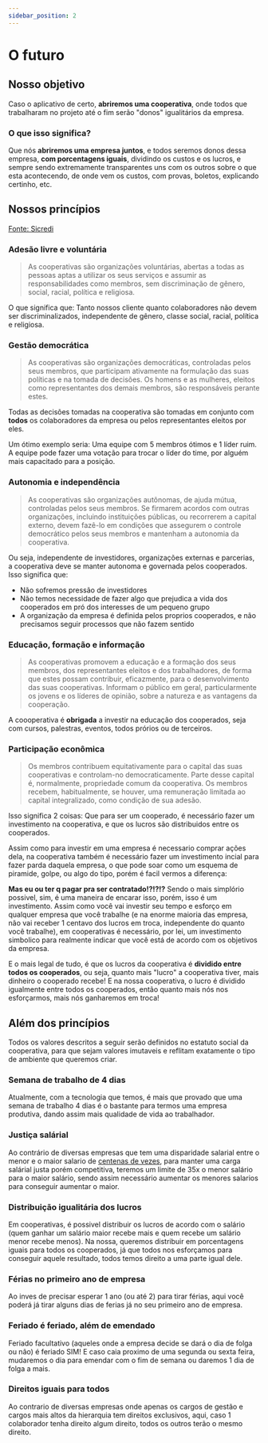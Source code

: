 ```yaml
---
sidebar_position: 2
---
```


# O futuro

## Nosso objetivo

Caso o aplicativo de certo, **abriremos uma cooperativa**, onde todos que trabalharam no projeto até o fim serão "donos" igualitários da empresa.

### O que isso significa?

Que nós **abriremos uma empresa juntos**, e todos seremos donos dessa empresa, **com porcentagens iguais**, dividindo os custos e os lucros, e sempre sendo extremamente transparentes uns com os outros sobre o que esta acontecendo, de onde vem os custos, com provas, boletos, explicando certinho, etc.

## Nossos princípios

[Fonte: Sicredi](https://www.sicredi.com.br/coop/norte/principios-do-cooperativismo/)

### Adesão livre e voluntária

> As cooperativas são organizações voluntárias, abertas a todas as pessoas aptas a utilizar os seus serviços e assumir as responsabilidades como membros, sem discriminação de gênero, social, racial, política e religiosa.

O que significa que: Tanto nossos cliente quanto colaboradores não devem ser discriminalizados, independente de gênero, classe social, racial, política e religiosa.

### Gestão democrática

> As cooperativas são organizações democráticas, controladas pelos seus membros, que participam ativamente na formulação das suas políticas e na tomada de decisões. Os homens e as mulheres, eleitos como representantes dos demais membros, são responsáveis perante estes.

Todas as decisões tomadas na cooperativa são tomadas em conjunto com **todos** os colaboradores da empresa ou pelos representantes eleitos por eles.

Um ótimo exemplo seria: Uma equipe com 5 membros ótimos e 1 líder ruim. A equipe pode fazer uma votação para trocar o líder do time, por alguém mais capacitado para a posição.

### Autonomia e independência

> As cooperativas são organizações autônomas, de ajuda mútua, controladas pelos seus membros. Se firmarem acordos com outras organizações, incluindo instituições públicas, ou recorrerem a capital externo, devem fazê-lo em condições que assegurem o controle democrático pelos seus membros e mantenham a autonomia da cooperativa.

Ou seja, independente de investidores, organizações externas e parcerias, a cooperativa deve se manter autonoma e governada pelos cooperados. Isso significa que:

- Não sofremos pressão de investidores
- Não temos necessidade de fazer algo que prejudica a vida dos cooperados em pró dos interesses de um pequeno grupo
- A organização da empresa é definida pelos proprios cooperados, e não precisamos seguir processos que não fazem sentido

### Educação, formação e informação

> As cooperativas promovem a educação e a formação dos seus membros, dos representantes eleitos e dos trabalhadores, de forma que estes possam contribuir, eficazmente, para o desenvolvimento das suas cooperativas. Informam o público em geral, particularmente os jovens e os líderes de opinião, sobre a natureza e as vantagens da cooperação.

A coooperativa é **obrigada** a investir na educação dos cooperados, seja com cursos, palestras, eventos, todos prórios ou de terceiros.

### Participação econômica

> Os membros contribuem equitativamente para o capital das suas cooperativas e controlam-no democraticamente. Parte desse capital é, normalmente, propriedade comum da cooperativa. Os membros recebem, habitualmente, se houver, uma remuneração limitada ao capital integralizado, como condição de sua adesão.

Isso significa 2 coisas: Que para ser um cooperado, é necessário fazer um investimento na cooperativa, e que os lucros são distribuidos entre os cooperados.

Assim como para investir em uma empresa é necessario comprar ações dela, na cooperativa também é necessário fazer um investimento incial para fazer parda daquela empresa, o que pode soar como um esquema de piramide, golpe, ou algo do tipo, porém é facil vermos a diferença:

**Mas eu ou ter q pagar pra ser contratado!?!?!?** Sendo o mais simplório possivel, sim, é uma maneira de encarar isso, porém, isso é um investimento. Assim como você vai investir seu tempo e esforço em qualquer empresa que você trabalhe (e na enorme maioria das empresa, não vai receber 1 centavo dos lucros em troca, independente do quanto você trabalhe), em cooperativas é necessário, por lei, um investimento simbolico para realmente indicar que você está de acordo com os objetivos da empresa.

E o mais legal de tudo, é que os lucros da cooperativa é **dividido entre todos os cooperados**, ou seja, quanto mais "lucro" a cooperativa tiver, mais dinheiro o cooperado recebe! E na nossa cooperativa, o lucro é dividido igualmente entre todos os cooperados, então quanto mais nós nos esforçarmos, mais nós ganharemos em troca!

## Além dos princípios

Todos os valores descritos a seguir serão definidos no estatuto social da cooperativa, para que sejam valores imutaveis e reflitam exatamente o tipo de ambiente que queremos criar.

### Semana de trabalho de 4 dias

Atualmente, com a tecnologia que temos, é mais que provado que uma semana de trabalho 4 dias é o bastante para termos uma empresa produtiva, dando assim mais qualidade de vida ao trabalhador.

### Justiça salárial

Ao contrário de diversas empresas que tem uma disparidade salarial entre o menor e o maior salario de [centenas de vezes](https://www1.folha.uol.com.br/mercado/2023/04/disparidade-salarial-pode-ser-embriao-para-escandalos-como-o-da-americanas.shtml#:~:text=Americanas%3A%20maior%20sal%C3%A1rio%20era%20431,04%2F2023%20%2D%20Mercado%20%2D%20Folha), para manter uma carga salárial justa porém competitiva, teremos um limite de 35x o menor salário para o maior salário, sendo assim necessário aumentar os menores salarios para conseguir aumentar o maior.

### Distribuição igualitária dos lucros

Em cooperativas, é possivel distribuir os lucros de acordo com o salário (quem ganhar um salário maior recebe mais e quem recebe um salário menor recebe menos). Na nossa, queremos distribuir em porcentagens iguais para todos os cooperados, já que todos nos esforçamos para conseguir aquele resultado, todos temos direito a uma parte igual dele.

### Férias no primeiro ano de empresa

Ao inves de precisar esperar 1 ano (ou até 2) para tirar férias, aqui você poderá já tirar alguns dias de ferias já no seu primeiro ano de empresa.

### Feriado é feriado, além de emendado

Feriado facultativo (aqueles onde a empresa decide se dará o dia de folga ou não) é feriado SIM! E caso caia proximo de uma segunda ou sexta feira, mudaremos o dia para emendar com o fim de semana ou daremos 1 dia de folga a mais.

### Direitos iguais para todos

Ao contrario de diversas empresas onde apenas os cargos de gestão e cargos mais altos da hierarquia tem direitos exclusivos, aqui, caso 1 colaborador tenha direito algum direito, todos os outros terão o mesmo direito.
